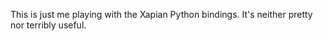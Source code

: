 This is just me playing with the Xapian Python bindings.  It's neither
pretty nor terribly useful.


